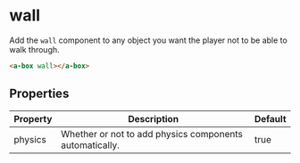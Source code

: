 # wall

Add the `wall` component to any object you want the player not to be able to walk through.

```html
<a-box wall></a-box>
```


## Properties

| Property   | Description                                                  | Default |
| ---------- | ------------------------------------------------------------ | ------- |
| physics    | Whether or not to add physics components automatically.      | true    |

